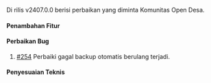 Di rilis v2407.0.0 berisi perbaikan yang diminta Komunitas Open Desa.

#### Penambahan Fitur

#### Perbaikan Bug

1. [#254](https://github.com/OpenSID/pantau/issues/254) Perbaiki gagal backup otomatis berulang terjadi.

#### Penyesuaian Teknis

